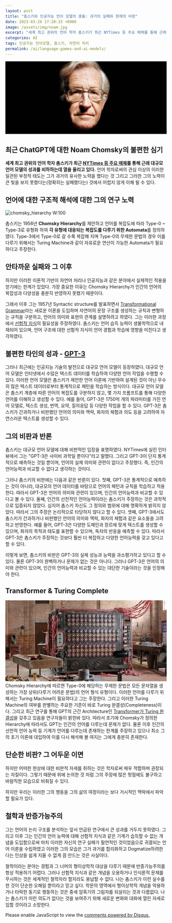 ```yaml
---
layout: post
title: "촘스키와 인공지능 언어 모델의 충돌: 과거의 실패와 현재의 비판"
date: 2023-03-26 17:20:33 +0900
image: /assets/img/noam.jpg
excerpt: "세계 최고 권위의 언어 학자 촘스키가 최근 NYTimes 등 주요 매체를 통해 근래 대규모 언어 모델의 성과를 비하하는데 열을 올리고 있다."
categories: AI
tags: 인공지능 언어모델, 촘스키, 자연어 처리
permalink: /ai/language-games-and-ai-models/
---
```


![noam w:100](/assets/img/noam.jpg)

## 최근 ChatGPT에 대한 Noam Chomsky의 불편한 심기

**세계 최고 권위의 언어 학자 촘스키가 최근 [NYTimes 등 주요 매체](https://www.nytimes.com/2023/03/08/opinion/noam-chomsky-chatgpt-ai.html)를 통해 근래 대규모 언어 모델의 성과를 비하하는데 열을 올리고 있다.** 언어 학자로써의 관심 이상의 이러한 일관된 부정적 태도는 그가 과거의 유사한 노력을 했다는 것 그리고 그러한 그의 노력이 큰 빛을 보지 못했다는(정확히는 실패했다는) 것에서 어렵지 않게 이해 될 수 있다.

## 언어에 대한 구조적 해석에 대한 그의 연구 노력

![chomsky_hierarchy W:100](/assets/img/Comsky-1.png)

촘스키는 1956년 **Chomsky Hierarchy**를 제안하고 언어를 복잡도에 따라 Type-0 ~ Type-3로 유형화 하여 **각 유형에 대응되는 복잡도를 다루기 위한 Automata**를 정의하였다. Type-3에서 Type-0로 갈 수록 복잡해 지며 Type-0의 무제한 문법의 경우 이를 다루기 위해서는 Turing Machine과 같이 자유로운 연산이 가능한 Automata가 필요하다고 주장한다.

## 안타까운 실패와 그 이후

하지만 이러한 이론적 기반이 자연어 처리나 인공지능과 같은 분야에서 실제적인 적용을 얻기에는 한계가 있었다. 가장 중요한 이유는 Chomsky Hierarchy가 인간의 언어의 복잡성과 다양성을 충분히 반영하지 못했기 때문이다.

그래서 이후 그는 1957년 Syntactic structure를 발표하면서 [Transformational Grammar](https://en.wikipedia.org/wiki/Transformational_grammar)라는 새로운 이론을 도입하며 자연어의 문장 구조를 생성하는 규칙과 변형하는 규칙을 구분하고, 언어의 의미와 표현의 관계를 설명하려고 하였다. 그는 이러한 과정에서 [선험적 지식](https://en.wikipedia.org/wiki/Transformational_grammar#Innate_linguistic_knowledge)의 필요성을 주장하였다. 촘스키는 언어 습득 능력이 생물학적으로 내재되어 있으며, 언어 구조에 대한 선험적 지식이 언어 경험과 학습에 영향을 미친다고 생각하였다.

## 불편한 타인의 성과 - [GPT-3](https://github.com/openai/gpt-3)

그러나 최근에는 인공지능 기술의 발전으로 대규모 언어 모델이 등장하였다. 대규모 언어 모델은 인터넷에서 수많은 텍스트 데이터를 학습하여 다양한 언어 작업을 수행할 수 있다. 이러한 언어 모델은 촘스키가 제안한 언어 이론에 기반하여 설계된 것이 아닌 무수히 많은 텍스트 데이터로부터 통계적으로 패턴을 학습하는 방식이다. 대규모 언어 모델은 촘스키 계층에 따른 언어의 복잡도를 구분하지 않고, 몇 가지 프롬프트를 통해 다양한 언어를 이해하고 생성할 수 있다. 예를 들어, GPT-3은 1750억 개의 파라미터를 가진 언어 모델로, 텍스트 생성, 번역, 요약, 질의응답 등 다양한 작업을 할 수 있다. GPT-3은 촘스키가 간과하거나 비판했던 언어의 의미와 맥락, 화자의 체험과 의도 등을 고려하여 자연스러운 텍스트를 생성할 수 있다.

## 그의 비판과 반론

촘스키는 대규모 언어 모델에 대해 비판적인 입장을 표명하였다. NYTimes에 실린 인터뷰에서 그는 "GPT-3은 사이비 과학일 뿐이다"라고 말했다. 그리고 GPT-3이 단지 통계적으로 예측하는 것일 뿐이며, 언어의 실제 의미와 관련이 없다고 주장했다. 즉, 인간의 언어능력과 비교할 수 없다고 생각하는 것이다.

그러나 촘스키의 비판에는 다음과 같은 반론이 있다. 첫째, GPT-3은 통계적으로 예측하는 것이 아니라, 대규모의 언어 데이터를 바탕으로 언어의 패턴과 규칙을 학습하고 적용한다. 따라서 GPT-3은 언어의 의미와 관련이 있으며, 인간의 언어능력과 비교할 수 있다고 볼 수 있다. 둘째, 인간의 선천적인 언어능력이라는 촘스키가 주장하는 것은 과학적으로 입증되지 않았다. 심지어 촘스키 자신도 그 정의와 범위에 대해 명확하게 밝히지 않았다. 따라서 그의 주장은 논리적으로 타당하지 않다고 할 수 있다. 셋째, GPT-3에서도 촘스키가 간과하거나 비판했던 언어의 의미와 맥락, 화자의 체험과 같은 요소들을 고려하고 반영한다. 예를 들어, GPT-3은 다양한 도메인과 장르에 맞게 텍스트를 생성할 수 있으며, 화자의 목적과 태도를 표현할 수 있으며, 독자의 반응을 예측할 수 있다. 따라서 GPT-3은 촘스키가 주장하는 것보다 훨씬 더 복잡하고 다양한 언어능력을 갖고 있다고 할 수 있다.

이렇게 보면, 촘스키의 비판은 GPT-3의 실제 성능과 능력을 과소평가하고 있다고 할 수 있다. 물론 GPT-3이 완벽하거나 문제가 없는 것은 아니다. 그러나 GPT-3은 언어의 의미와 관련이 있으며, 인간의 언어능력과 비교할 수 있는 대단한 기술이라는 것을 인정해야 한다.

## Transformer & Turing Complete

![turing w:100](/assets/img/turing_m.webp)
Chomsky Hierarchy에 따르면 Type-0에 해당하는 무제한 문법은 모든 문자열을 생성하는 가장 상위(다루기 어려운 문법)의 언어 형식 유형이다. 이러한 언어를 다루기 위해서는 Turing Machine이 필요하다고 그는 주장한다. 그리고 이러한 Turing Machine의 여부를 판별하는 주요한 기준이 바로 Turing 완결성(Completeness)이다. 그리고 최근 연구를 통해 GPT의 근간 Architecture인 [Transformer가 Turing 완결성](https://arxiv.org/pdf/1901.03429.pdf)을 갖추고 있음을 연구자들이 밝힌바 있다. 따라서 초기에 Chomsky가 정의한 Hierarchy에 따라서도 GPT는 인간의 언어를 다루는데 문제가 없다. 물론 이후 인간의 선천적 언어 능력 등 기계가 언어를 다루는데 존재하는 한계를 주장하고 있으나 최소 그의 초기 이론에 대입하여 이를 다시 해석해 볼 여지는 그에게 충분히 존재한다.

## 단순한 비판? 그 어두운 이면

하지만 어떠한 현상에 대한 비판적 자세를 취하는 것은 학자로써 매우 적합하며 권장되는 자질이다. 그렇기 때문에 위에 논의한 것 처럼 그의 주장에 많은 헛점에도 불구하고 바람직한 모습으로 비춰질 수 있다.

하지만 우리는 이러한 그의 행동을 그의 삶의 여정이라는 보다 거시적인 맥락에서 파악할 필요가 있다.

## 철학과 반증가능주의

그는 언어의 논리 구조를 분석하는 앞서 언급된 연구에서 큰 성과를 거두지 못하였다. 그리고 이후 그는 인간의 언어 능력에 대해 선험적 지식과 같은 기계가 습득할 수 없는 개념을 도입함으로써 마치 이러한 자신의 연구 실패가 필연적인 것이었음으로 귀결되는 언어 이론을 수립하였고 이러한 그의 모습은 그가 과거를 합리화하고 Dogmatize하려한다는 인상을 쉽게 지울 수 없게 끔 만드는 것은 사실이다.

철학이라는 분야는 경험과 그 너머의 형이상학적 대상을 다루기 때문에 반증가능주의를 항상 적용하기 어렵다. 그러나 선험적 지식과 같은 개념을 오용하거나 인식론적 문제를 무시하는 것은 세계적인 철학자라 할지라도 용납할 수 없다. 나는 촘스키가 이런 실수를 한 것이 단순한 오해일 뿐이라고 믿고 싶다. 학문의 영역에서 형이상학적 개념을 악용하거나 타락한 동기로 행동하는 것은 중세 암흑기의 그림자를 되살리는 것과 다름없다. 나는 촘스키가 이런 의도가 없다는 것을 보여주기 위해 새로운 변화와 대화에 열린 자세로 임할 것이라고 소망한다.

<div id="disqus_thread"></div>
<script>
    /**
    *  RECOMMENDED CONFIGURATION VARIABLES: EDIT AND UNCOMMENT THE SECTION BELOW TO INSERT DYNAMIC VALUES FROM YOUR PLATFORM OR CMS.
    *  LEARN WHY DEFINING THESE VARIABLES IS IMPORTANT: https://disqus.com/admin/universalcode/#configuration-variables    */
    var disqus_config = function () {
    this.page.url = PAGE_URL;  // Replace PAGE_URL with your page's canonical URL variable
    this.page.identifier = PAGE_IDENTIFIER; // Replace PAGE_IDENTIFIER with your page's unique identifier variable
    };

    (function() { // DON'T EDIT BELOW THIS LINE
    var d = document, s = d.createElement('script');
    s.src = 'https://fritzprix.disqus.com/embed.js';
    s.setAttribute('data-timestamp', +new Date());
    (d.head || d.body).appendChild(s);
    })();
</script>
<noscript>Please enable JavaScript to view the <a href="https://disqus.com/?ref_noscript">comments powered by Disqus.</a></noscript>
